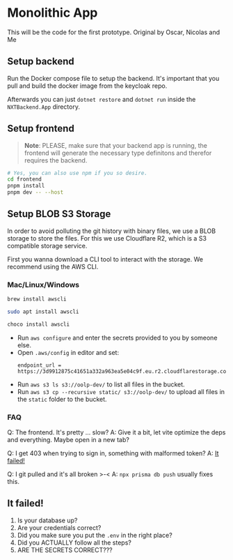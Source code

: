 # Monolithic App
This will be the code for the first prototype.
Original by Oscar, Nicolas and Me

## Setup backend

Run the Docker compose file to setup the backend.
It's important that you pull and build the docker image from the keycloak repo.

Afterwards you can just `dotnet restore` and `dotnet run` inside the `NXTBackend.App` directory.

## Setup frontend

> **Note**: PLEASE, make sure that your backend app is running, the frontend will generate the
> necessary type definitons and therefor requires the backend.

```sh
# Yes, you can also use npm if you so desire.
cd frontend
pnpm install
pnpm dev -- --host
```

## Setup BLOB S3 Storage

In order to avoid polluting the git history with binary files, we use a BLOB storage to store the files.
For this we use Cloudflare R2, which is a S3 compatible storage service.

First you wanna download a CLI tool to interact with the storage. We recommend using the AWS CLI.

### Mac/Linux/Windows
```bash
brew install awscli
```

```bash
sudo apt install awscli
```

```bash
choco install awscli
```

- Run `aws configure` and enter the secrets provided to you by someone else.
- Open `.aws/config` in editor and set:
    ```
    endpoint_url = https://3d9912875c41651a332a963ea5e04c9f.eu.r2.cloudflarestorage.com
    ```
- Run `aws s3 ls s3://oolp-dev/` to list all files in the bucket.
- Run `aws s3 cp --recursive static/ s3://oolp-dev/` to upload all files in the `static` folder to the bucket.

### FAQ

Q: The frontend. It's pretty ... slow?
A: Give it a bit, let vite optimize the deps and everything. Maybe open in a new tab?

Q: I get 403 when trying to sign in, something with malformed token?
A: [It failed!](#it-failed)

Q: I git pulled and it's all broken >-<
A: `npx prisma db push` usually fixes this.

## It failed!

1. Is your database up?
2. Are your credentials correct?
3. Did you make sure you put the `.env` in the right place?
4. Did you ACTUALLY follow all the steps?
5. ARE THE SECRETS CORRECT???
